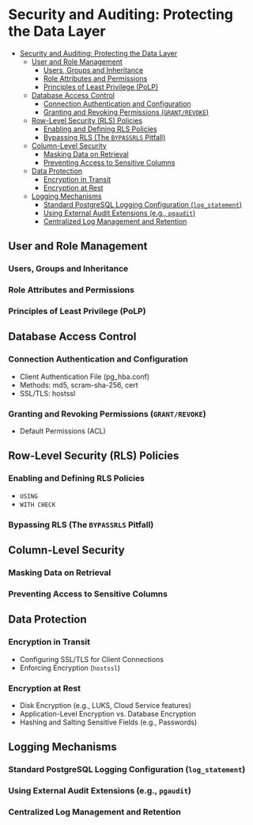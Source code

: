 # Security and Auditing: Protecting the Data Layer

- [Security and Auditing: Protecting the Data Layer](#security-and-auditing-protecting-the-data-layer)
  - [User and Role Management](#user-and-role-management)
    - [Users, Groups and Inheritance](#users-groups-and-inheritance)
    - [Role Attributes and Permissions](#role-attributes-and-permissions)
    - [Principles of Least Privilege (PoLP)](#principles-of-least-privilege-polp)
  - [Database Access Control](#database-access-control)
    - [Connection Authentication and Configuration](#connection-authentication-and-configuration)
    - [Granting and Revoking Permissions (`GRANT/REVOKE`)](#granting-and-revoking-permissions-grantrevoke)
  - [Row-Level Security (RLS) Policies](#row-level-security-rls-policies)
    - [Enabling and Defining RLS Policies](#enabling-and-defining-rls-policies)
    - [Bypassing RLS (The `BYPASSRLS` Pitfall)](#bypassing-rls-the-bypassrls-pitfall)
  - [Column-Level Security](#column-level-security)
    - [Masking Data on Retrieval](#masking-data-on-retrieval)
    - [Preventing Access to Sensitive Columns](#preventing-access-to-sensitive-columns)
  - [Data Protection](#data-protection)
    - [Encryption in Transit](#encryption-in-transit)
    - [Encryption at Rest](#encryption-at-rest)
  - [Logging Mechanisms](#logging-mechanisms)
    - [Standard PostgreSQL Logging Configuration (`log_statement`)](#standard-postgresql-logging-configuration-log_statement)
    - [Using External Audit Extensions (e.g., `pgaudit`)](#using-external-audit-extensions-eg-pgaudit)
    - [Centralized Log Management and Retention](#centralized-log-management-and-retention)





## User and Role Management
### Users, Groups and Inheritance
### Role Attributes and Permissions
### Principles of Least Privilege (PoLP)




## Database Access Control
### Connection Authentication and Configuration
- Client Authentication File (pg_hba.conf)
- Methods: md5, scram-sha-256, cert
- SSL/TLS: hostssl

### Granting and Revoking Permissions (`GRANT/REVOKE`)
- Default Permissions (ACL)






## Row-Level Security (RLS) Policies
### Enabling and Defining RLS Policies
- `USING`
- `WITH CHECK`
### Bypassing RLS (The `BYPASSRLS` Pitfall)




## Column-Level Security
### Masking Data on Retrieval
### Preventing Access to Sensitive Columns





## Data Protection
### Encryption in Transit
- Configuring SSL/TLS for Client Connections
- Enforcing Encryption (`hostssl`)



### Encryption at Rest
- Disk Encryption (e.g., LUKS, Cloud Service features)
- Application-Level Encryption vs. Database Encryption
- Hashing and Salting Sensitive Fields (e.g., Passwords)


## Logging Mechanisms
### Standard PostgreSQL Logging Configuration (`log_statement`)
### Using External Audit Extensions (e.g., `pgaudit`)
### Centralized Log Management and Retention